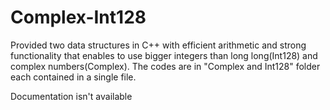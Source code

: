 # Complex-Int128

Provided two data structures in C++ with efficient arithmetic and strong functionality that enables to use bigger integers than long long(Int128) and complex numbers(Complex). The codes are in "Complex and Int128" folder each contained in a single file. 

Documentation isn't available
